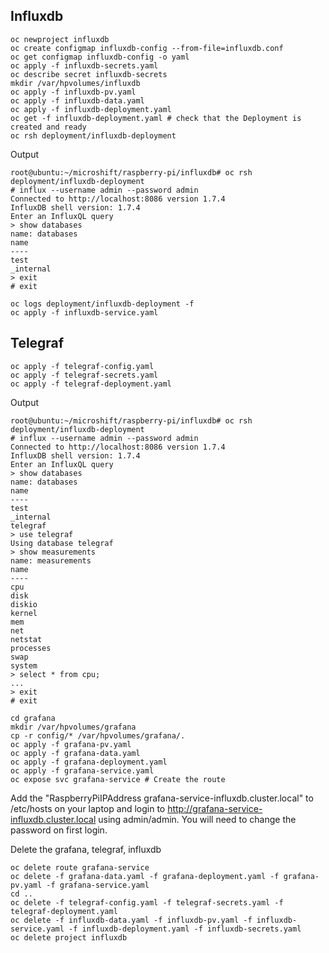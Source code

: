 ## Influxdb
```
oc newproject influxdb
oc create configmap influxdb-config --from-file=influxdb.conf
oc get configmap influxdb-config -o yaml
oc apply -f influxdb-secrets.yaml
oc describe secret influxdb-secrets
mkdir /var/hpvolumes/influxdb
oc apply -f influxdb-pv.yaml
oc apply -f influxdb-data.yaml
oc apply -f influxdb-deployment.yaml
oc get -f influxdb-deployment.yaml # check that the Deployment is created and ready
oc rsh deployment/influxdb-deployment
```
Output
```
root@ubuntu:~/microshift/raspberry-pi/influxdb# oc rsh deployment/influxdb-deployment
# influx --username admin --password admin
Connected to http://localhost:8086 version 1.7.4
InfluxDB shell version: 1.7.4
Enter an InfluxQL query
> show databases
name: databases
name
----
test
_internal
> exit
# exit
```
```
oc logs deployment/influxdb-deployment -f
oc apply -f influxdb-service.yaml
```

## Telegraf
```
oc apply -f telegraf-config.yaml 
oc apply -f telegraf-secrets.yaml 
oc apply -f telegraf-deployment.yaml
```

Output
```
root@ubuntu:~/microshift/raspberry-pi/influxdb# oc rsh deployment/influxdb-deployment
# influx --username admin --password admin
Connected to http://localhost:8086 version 1.7.4
InfluxDB shell version: 1.7.4
Enter an InfluxQL query
> show databases
name: databases
name
----
test
_internal
telegraf
> use telegraf
Using database telegraf
> show measurements
name: measurements
name
----
cpu
disk
diskio
kernel
mem
net
netstat
processes
swap
system
> select * from cpu;
...
> exit
# exit
```

```
cd grafana
mkdir /var/hpvolumes/grafana
cp -r config/* /var/hpvolumes/grafana/.
oc apply -f grafana-pv.yaml
oc apply -f grafana-data.yaml
oc apply -f grafana-deployment.yaml
oc apply -f grafana-service.yaml
oc expose svc grafana-service # Create the route
```

Add the "RaspberryPiIPAddress grafana-service-influxdb.cluster.local" to /etc/hosts on your laptop and login to http://grafana-service-influxdb.cluster.local using admin/admin. You will need to change the password on first login.

Delete the grafana, telegraf, influxdb
```
oc delete route grafana-service
oc delete -f grafana-data.yaml -f grafana-deployment.yaml -f grafana-pv.yaml -f grafana-service.yaml 
cd ..
oc delete -f telegraf-config.yaml -f telegraf-secrets.yaml -f telegraf-deployment.yaml
oc delete -f influxdb-data.yaml -f influxdb-pv.yaml -f influxdb-service.yaml -f influxdb-deployment.yaml -f influxdb-secrets.yaml
oc delete project influxdb
```
